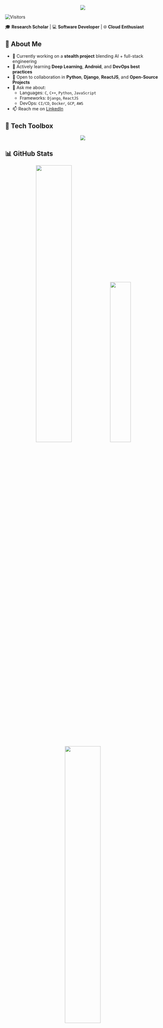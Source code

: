 <div align="center">
  <img src="https://capsule-render.vercel.app/api?type=waving&height=200&width=100%&color=gradient&text=👋Hi,%20I'm%20Devendra%20Kumar%20Dewangan%20(Dev)&textBg=false&fontColor=000000&fontSize=40&animation=twinkling&descSize=16&section=header&reversal=false&fontAlign=50&descAlignY=45&fontAlignY=30"/>
</div>

![Visitors](https://komarev.com/ghpvc/?username=devendew&label=Profile%20views&color=0e75b6&style=flat)

🎓 **Research Scholar** | 💻 **Software Developer** | 🌐 **Cloud Enthusiast**

## 🚀 About Me

- 🔭 Currently working on a **stealth project** blending AI + full-stack engineering
- 🌱 Actively learning **Deep Learning**, **Android**, and **DevOps best practices**
- 🤝 Open to collaboration in **Python**, **Django**, **ReactJS**, and **Open-Source Projects**
- 💬 Ask me about:
  - Languages: `C`, `C++`, `Python`, `JavaScript`
  - Frameworks: `Django`, `ReactJS`
  - DevOps: `CI/CD`, `Docker`, `GCP`, `AWS`
- 📫 Reach me on [LinkedIn](https://www.linkedin.com/in/devendew/)



## 🧰 Tech Toolbox

<p align="center">
  <img src="https://skillicons.dev/icons?i=python,cpp,js,react,nodejs,django,html,css,git,docker,kubernetes,gcp,aws&theme=light"/>
</p>



## 📊 GitHub Stats

<p align="center">
  <img src="https://github-readme-stats.vercel.app/api?username=devendew&show_icons=true&theme=light" width="48%" />
  <img src="https://github-readme-stats.vercel.app/api/top-langs/?username=devendew&layout=compact&theme=light" width="36.5%" />
</p>
<p align="center">
  <img src="https://github-readme-streak-stats.herokuapp.com/?user=devendew&theme=light" width="48%"/>
</p>

## 🧠 Coding Profiles

<p align="center">
  <a href="https://auth.geeksforgeeks.org/user/your-profile" target="_blank"><img src="https://img.icons8.com/color/48/GeeksforGeeks.png" alt="GeeksforGeeks"/></a>
  <a href="https://www.codingninjas.com/codestudio/profile/your-profile" target="_blank"><img src="https://img.icons8.com/color/48/ninja-head.png" alt="Coding Ninjas"/></a>
  <a href="https://leetcode.com/your-profile" target="_blank"><img src="https://img.icons8.com/external-tal-revivo-color-tal-revivo/48/external-level-up-your-coding-skills-and-quickly-land-a-job-logo-color-tal-revivo.png" alt="LeetCode"/></a>
  <a href="https://www.codechef.com/users/your-profile" target="_blank"><img src="https://img.icons8.com/color/48/codechef.png" alt="CodeChef"/></a>
</p>

## 🚀 Featured Projects

### 🔧 [React CRA Template](https://www.npmjs.com/package/cra-template-dev-react-starter-v1)
> A professional **starter template** for ReactJS projects. Includes essential packages and configurations. [Published on NPM]

### ⚡ [React Code Snippet Tool](https://marketplace.visualstudio.com/items?itemName=devendra.react-code-snippet)
> A handy **VS Code extension** that helps ReactJS developers code faster using ready-to-use snippets. Over **2.2K+ downloads** and growing!


## 💬 Let's Connect

<p align="center">
  <a href="mailto:devendra.dewangan129@gmail.com"><img src="https://img.icons8.com/color/48/gmail.png" alt="Gmail"/></a>
  <a href="https://www.linkedin.com/in/devendew/"><img src="https://img.icons8.com/color/48/linkedin.png" alt="LinkedIn"/></a>
  <a href="https://twitter.com/devendewreal"><img src="https://img.icons8.com/color/48/twitter--v1.png" alt="Twitter"/></a>
</p>

## 🏆 GitHub Achievements

<p align="center">
  <img src="https://github-profile-trophy.vercel.app/?username=devendew&theme=flat&margin-w=15&margin-h=15&no-bg=true&row=2&column=4" />
</p>
